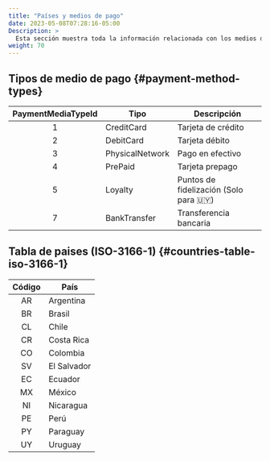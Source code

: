 ```yaml
---
title: "Países y medios de pago"
date: 2023-05-08T07:28:16-05:00
Description: >
  Esta sección muestra toda la información relacionada con los medios de pago de los diferentes países.
weight: 70
---
```


## Tipos de medio de pago {#payment-method-types}

| PaymentMediaTypeId | Tipo | Descripción |
|:-:|---------|----------|
| 1 | CreditCard | Tarjeta de crédito |
| 2 | DebitCard | Tarjeta débito |
| 3 | PhysicalNetwork | Pago en efectivo |
| 4 | PrePaid | Tarjeta prepago |
| 5 | Loyalty | Puntos de fidelización (Solo para 🇺🇾) |
| 7 | BankTransfer | Transferencia bancaria |

## Tabla de paises (ISO-3166-1) {#countries-table-iso-3166-1}

<div id="shortTable"></div>

| Código | País |
|:--:|----------|
| AR | Argentina |
| BR | Brasil |
| CL | Chile |
| CR | Costa Rica |
| CO | Colombia |
| SV | El Salvador |
| EC | Ecuador |
| MX | México |
| NI | Nicaragua |
| PE | Perú |
| PY | Paraguay |
| UY | Uruguay |